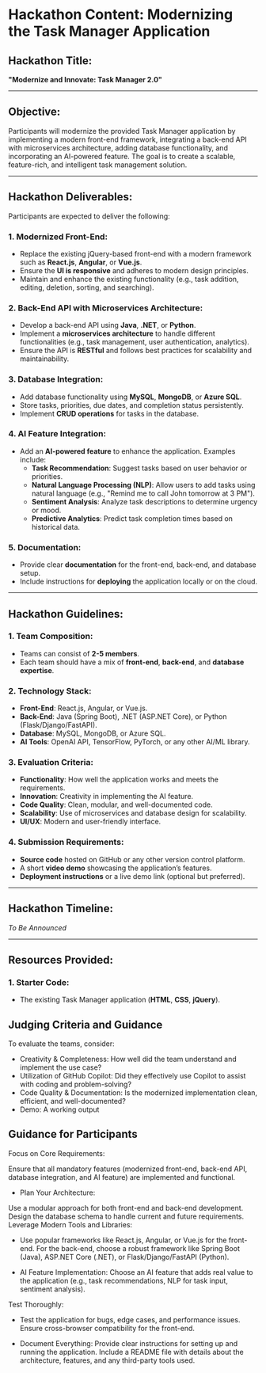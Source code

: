 # Hackathon Content: Modernizing the Task Manager Application

## Hackathon Title:
**"Modernize and Innovate: Task Manager 2.0"**

---

## Objective:
Participants will modernize the provided Task Manager application by implementing a modern front-end framework, integrating a back-end API with microservices architecture, adding database functionality, and incorporating an AI-powered feature. The goal is to create a scalable, feature-rich, and intelligent task management solution.

---

## Hackathon Deliverables:
Participants are expected to deliver the following:

### 1. Modernized Front-End:
- Replace the existing jQuery-based front-end with a modern framework such as **React.js**, **Angular**, or **Vue.js**.
- Ensure the **UI is responsive** and adheres to modern design principles.
- Maintain and enhance the existing functionality (e.g., task addition, editing, deletion, sorting, and searching).

### 2. Back-End API with Microservices Architecture:
- Develop a back-end API using **Java**, **.NET**, or **Python**.
- Implement a **microservices architecture** to handle different functionalities (e.g., task management, user authentication, analytics).
- Ensure the API is **RESTful** and follows best practices for scalability and maintainability.

### 3. Database Integration:
- Add database functionality using **MySQL**, **MongoDB**, or **Azure SQL**.
- Store tasks, priorities, due dates, and completion status persistently.
- Implement **CRUD operations** for tasks in the database.

### 4. AI Feature Integration:
- Add an **AI-powered feature** to enhance the application. Examples include:
  - **Task Recommendation**: Suggest tasks based on user behavior or priorities.
  - **Natural Language Processing (NLP)**: Allow users to add tasks using natural language (e.g., "Remind me to call John tomorrow at 3 PM").
  - **Sentiment Analysis**: Analyze task descriptions to determine urgency or mood.
  - **Predictive Analytics**: Predict task completion times based on historical data.

### 5. Documentation:
- Provide clear **documentation** for the front-end, back-end, and database setup.
- Include instructions for **deploying** the application locally or on the cloud.

---

## Hackathon Guidelines:

### 1. Team Composition:
- Teams can consist of **2-5 members**.
- Each team should have a mix of **front-end**, **back-end**, and **database expertise**.

### 2. Technology Stack:
- **Front-End**: React.js, Angular, or Vue.js.
- **Back-End**: Java (Spring Boot), .NET (ASP.NET Core), or Python (Flask/Django/FastAPI).
- **Database**: MySQL, MongoDB, or Azure SQL.
- **AI Tools**: OpenAI API, TensorFlow, PyTorch, or any other AI/ML library.

### 3. Evaluation Criteria:
- **Functionality**: How well the application works and meets the requirements.
- **Innovation**: Creativity in implementing the AI feature.
- **Code Quality**: Clean, modular, and well-documented code.
- **Scalability**: Use of microservices and database design for scalability.
- **UI/UX**: Modern and user-friendly interface.

### 4. Submission Requirements:
- **Source code** hosted on GitHub or any other version control platform.
- A short **video demo** showcasing the application’s features.
- **Deployment instructions** or a live demo link (optional but preferred).

---

## Hackathon Timeline:
_To Be Announced_

---

## Resources Provided:

### 1. Starter Code:
- The existing Task Manager application (**HTML**, **CSS**, **jQuery**).
## Judging Criteria and Guidance
To evaluate the teams, consider:
- Creativity & Completeness: How well did the team understand and implement the use case?
-	Utilization of GitHub Copilot: Did they effectively use Copilot to assist with coding and problem-solving?
-	Code Quality & Documentation: Is the modernized implementation clean, efficient, and well-documented?
-	Demo: A working output

## Guidance for Participants
Focus on Core Requirements:

Ensure that all mandatory features (modernized front-end, back-end API, database integration, and AI feature) are implemented and functional.
- Plan Your Architecture:

Use a modular approach for both front-end and back-end development.
Design the database schema to handle current and future requirements.
Leverage Modern Tools and Libraries:

- Use popular frameworks like React.js, Angular, or Vue.js for the front-end.
For the back-end, choose a robust framework like Spring Boot (Java), ASP.NET Core (.NET), or Flask/Django/FastAPI (Python).

- AI Feature Implementation:
Choose an AI feature that adds real value to the application (e.g., task recommendations, NLP for task input, sentiment analysis).

Test Thoroughly:
- Test the application for bugs, edge cases, and performance issues.
Ensure cross-browser compatibility for the front-end.

- Document Everything:
Provide clear instructions for setting up and running the application.
Include a README file with details about the architecture, features, and any third-party tools used.

